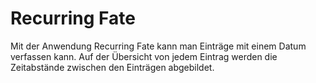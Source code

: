 # Recurring Fate

Mit der Anwendung Recurring Fate kann man Einträge mit einem Datum verfassen kann. Auf der Übersicht von jedem Eintrag werden die Zeitabstände zwischen den Einträgen abgebildet.
